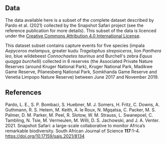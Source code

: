 ## Data

The data available here is a subset of the complete dataset described by Pardo et al. (2021) collected by the Snapshot Safari project (see the reference publication for more details). This subset of the data is licenced under the [Creative Commons Attribution 4.0 International License](http://creativecommons.org/licenses/by/4.0/).

This dataset subset contains capture events for five species (impala *Aepyceros melampus*, greater kudu *Tragelaphus strepsiceros*, lion *Panthera leo*, blue wildebeest *Connochaetes taurinus* and Burchell's zebra *Equus quagga burchelli*) collected in 6 reserves (the Associated Private Nature Reserves (around Kruger National Park), Kruger National Park, Madikwe Game Reserve, Pilanesberg National Park, Somkhanda Game Reserve and Venetia Limpopo Nature Reserve) between June 2017 and November 2019.

## References

Pardo, L. E., S. P. Bombaci, S. Huebner, M. J. Somers, H. Fritz, C. Downs, A. Guthmann, R. S. Hetem, M. Keith, A. le Roux, N. Mgqatsa, C. Packer, M. S. Palmer, D. M. Parker, M. Peel, R. Slotow, W. M. Strauss, L. Swanepoel, C. Tambling, N. Tsie, M. Vermeulen, M. Willi, D. S. Jachowski, and J. A. Venter. 2021. Snapshot Safari: a large-scale collaborative to monitor Africa’s remarkable biodiversity. South African Journal of Science **117**:1–4. <https://doi.org/10.17159/sajs.2021/8134>

